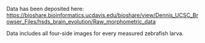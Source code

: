 Data has been deposited here: https://bioshare.bioinformatics.ucdavis.edu/bioshare/view/Dennis_UCSC_Browser_Files/hsds_brain_evolution/Raw_morphometric_data

Data includes all four-side images for every measured zebrafish larva.
